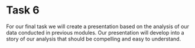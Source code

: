 # Task 6

For our final task we will create a presentation based on the analysis of our data conducted in previous modules. Our presentation will develop into a story of our analysis that should be compelling and easy to understand.

